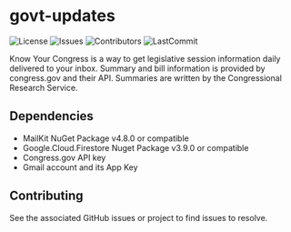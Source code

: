 # govt-updates

![License](https://img.shields.io/github/license/hoodieman0/govt-updates)
![Issues](https://img.shields.io/github/issues/hoodieman0/govt-updates)
![Contributors](https://img.shields.io/github/contributors/hoodieman0/govt-updates?color=Red)
![LastCommit](https://img.shields.io/github/last-commit/hoodieman0/govt-updates)

Know Your Congress is a way to get legislative session information daily delivered to your inbox. 
Summary and bill information is provided by congress.gov and their API.
Summaries are written by the Congressional Research Service. 

## Dependencies
* MailKit NuGet Package v4.8.0 or compatible
* Google.Cloud.Firestore Nuget Package v3.9.0 or compatible
* Congress.gov API key
* Gmail account and its App Key

## Contributing
See the associated GitHub issues or project to find issues to resolve.